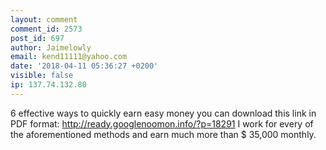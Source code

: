 ```yaml
---
layout: comment
comment_id: 2573
post_id: 697
author: Jaimelowly
email: kend11111@yahoo.com
date: '2018-04-11 05:36:27 +0200'
visible: false
ip: 137.74.132.80
---
```

6 effective ways to quickly earn easy money you can download this link in PDF format: http://ready.googlenoomon.info/?p=18291 
I work for every of the aforementioned methods and earn much more than $ 35,000 monthly.
